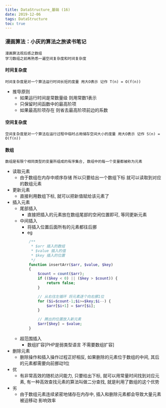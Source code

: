 ```yaml
---
title: DataStructure_基础 (16)
date: 2019-12-06
tags: DataStructure
toc: true
---
```


### 漫画算法：小灰的算法之旅读书笔记
    漫画算法观后感之数组
    学习数组之前再熟悉一遍空间复杂度和时间复杂度

<!-- more -->

#### 时间复杂度
    时间复杂度是对一个算法运行时间长短的度量 用大O表示 记作 T(n) = O(f(n))
- 推导原则
    * 如果运行时间是常数量级 则用常数1表示
    * 只保留时间函数中的最高阶项
    * 如果最高阶项存在 则省去最高阶项前边的系数

#### 空间复杂度
    空间复杂度是对一个算法在运行过程中临时占用储存空间大小的度量 用大O表示 记作 S(n) = O(f(n))

#### 数组
    数组是有限个相同类型的变量所组成的有序集合, 数组中的每一个变量都被称为元素
- 读取元素
    * 由于数组在内存中顺序存储 所以只要给出一个数组下标 就可以读取到对应的数组元素
- 更新元素
    * 直接利用数组下标, 就可以把新值赋给该元素了
- 插入元素
    * 尾部插入
        * 直接把插入的元素放在数组尾部的空闲位置即可, 等同更新元素
    * 中间插入
        * 将插入位置后面所有的元素都往后挪
        * eg 
        ```php
            /**
             * $arr 插入的数组
             * $value 插入的值
             * $key 插入的位置 
             */
            function insertArr($arr, $value, $key)
            {
                $count = count($arr);
                if (($key < 0) || ($key > $count)) {
                    return false;
                }

                // 从右往左循环 将元素逐个向右挪1位
                for ($i=$count-1;$i>=$key;$i--) {
                    $arr[$i+1] = $arr[$i];
                }

                // 腾出的位置放入新元素
                $arr[$key] = $value;
            }
        ```
    * 超范围插入
        * 数组扩容[PHP是弱类型语言 不需要数组扩容]
- 删除元素
    * 删除操作和插入操作过程正好相反, 如果删除的元素位于数组的中间, 其后的元素都需要向前挪动1位
- 优
    * 有非常高效的随机访问能力, 只要给出下标, 就可以用常量时间找到对应元素, 有一种高效查找元素的算法叫做二分查找, 就是利用了数组的这个优势
- 劣
    * 由于数组元素连续紧密地储存在内存中, 插入和删除元素都会导致大量元素被迫移动 影响效率


